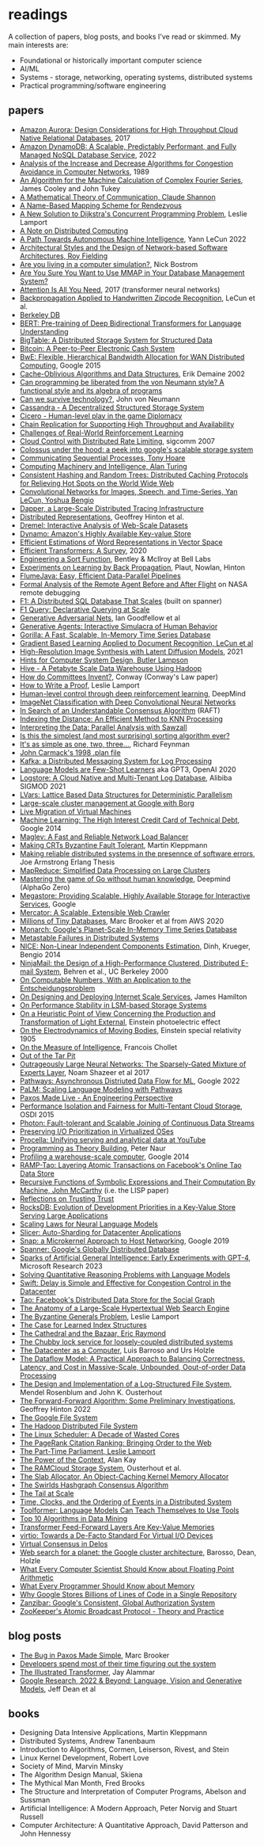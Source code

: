 
# readings

A collection of papers, blog posts, and books I've read or skimmed. My main interests are:

- Foundational or historically important computer science
- AI/ML
- Systems - storage, networking, operating systems, distributed systems
- Practical programming/software engineering

## papers

* [Amazon Aurora: Design Considerations for High Throughput Cloud Native Relational Databases](https://www.amazon.science/publications/amazon-aurora-design-considerations-for-high-throughput-cloud-native-relational-databases), 2017
* [Amazon DynamoDB: A Scalable, Predictably Performant, and Fully Managed NoSQL Database Service](https://www.usenix.org/conference/atc22/presentation/vig), 2022
* [Analysis of the Increase and Decrease Algorithms for Congestion Avoidance in Computer Networks](https://www.cse.wustl.edu/~jain/papers/ftp/cong_av.pdf), 1989
* [An Algorithm for the Machine Calculation of Complex Fourier Series](https://www.ams.org/journals/mcom/1965-19-090/S0025-5718-1965-0178586-1/S0025-5718-1965-0178586-1.pdf), James Cooley and John Tukey
* [A Mathematical Theory of Communication, Claude Shannon](http://people.math.harvard.edu/~ctm/home/text/others/shannon/entropy/entropy.pdf)
* [A Name-Based Mapping Scheme for Rendezvous](http://www.eecs.umich.edu/techreports/cse/96/CSE-TR-316-96.pdf)
* [A New Solution to Dijkstra's Concurrent Programming Problem](https://lamport.azurewebsites.net/pubs/bakery.pdf), Leslie Lamport
* [A Note on Distributed Computing](https://scholar.harvard.edu/waldo/publications/note-distributed-computing)
* [A Path Towards Autonomous Machine Intelligence](https://openreview.net/pdf?id=BZ5a1r-kVsfz), Yann LeCun 2022
* [Architectural Styles and the Design of Network-based Software Architectures, Roy Fielding](https://www.ics.uci.edu/~fielding/pubs/dissertation/top.htm)
* [Are you living in a computer simulation?](https://www.simulation-argument.com/simulation.html), Nick Bostrom
* [Are You Sure You Want to Use MMAP in Your Database Management System?](http://www.cidrdb.org/cidr2022/papers/p13-crotty.pdf)
* [Attention Is All You Need](https://arxiv.org/abs/1706.03762), 2017 (transformer neural networks)
* [Backpropagation Applied to Handwritten Zipcode Recognition](http://yann.lecun.com/exdb/publis/pdf/lecun-89e.pdf), LeCun et al.
* [Berkeley DB](https://www.usenix.org/legacy/event/usenix99/full_papers/olson/olson.pdf)
* [BERT: Pre-training of Deep Bidirectional Transformers for Language Understanding](https://arxiv.org/abs/1810.04805)
* [BigTable: A Distributed Storage System for Structured Data](https://static.googleusercontent.com/media/research.google.com/en//archive/bigtable-osdi06.pdf)
* [Bitcoin: A Peer-to-Peer Electronic Cash System](https://bitcoin.org/bitcoin.pdf)
* [BwE: Flexible, Hierarchical Bandwidth Allocation for WAN Distributed Computing](http://static.googleusercontent.com/media/research.google.com/en//pubs/archive/43838.pdf), Google 2015
* [Cache-Oblivious Algorithms and Data Structures](https://erikdemaine.org/papers/BRICS2002/paper.pdf), Erik Demaine 2002
* [Can programming be liberated from the von Neumann style? A functional style and its algebra of programs](https://dl.acm.org/doi/10.1145/359576.359579)
* [Can we survive technology?](https://drive.google.com/file/d/10_IKsz0GdgyLlO9-MAtpTPQ7vnfpN8Ng/view), John von Neumann
* [Cassandra - A Decentralized Structured Storage System](https://www.cs.cornell.edu/projects/ladis2009/papers/lakshman-ladis2009.pdf)
* [Cicero - Human-level play in the game Diplomacy](https://www.science.org/doi/10.1126/science.ade9097?fbclid=IwAR1FIPgvocXlzvV84pHjWujwrD8IPA5wndhxQQnEIs2qMi9Se28Qt3ChZMA)
* [Chain Replication for Supporting High Throughput and Availability](https://www.cs.cornell.edu/home/rvr/papers/OSDI04.pdf)
* [Challenges of Real-World Reinforcement Learning](https://arxiv.org/pdf/1904.12901.pdf)
* [Cloud Control with Distributed Rate Limiting](https://cseweb.ucsd.edu/~snoeren/papers/drl-sigcomm07.pdf), sigcomm 2007
* [Colossus under the hood: a peek into google's scalable storage system](https://cloud.google.com/blog/products/storage-data-transfer/a-peek-behind-colossus-googles-file-system)
* [Communicating Sequential Processes, Tony Hoare](https://www.cs.cmu.edu/~crary/819-f09/Hoare78.pdf)
* [Computing Machinery and Intelligence, Alan Turing](https://academic.oup.com/mind/article/LIX/236/433/986238)
* [Consistent Hashing and Random Trees: Distributed Caching Protocols for Relieving Hot Spots on the World Wide Web](https://www.cs.princeton.edu/courses/archive/fall09/cos518/papers/chash.pdf)
* [Convolutional Networks for Images, Speech, and Time-Series, Yan LeCun, Yoshua Bengio](http://yann.lecun.com/exdb/publis/pdf/lecun-bengio-95a.pdf)
* [Dapper, a Large-Scale Distributed Tracing Infrastructure](https://research.google/pubs/pub36356/)
* [Distributed Representations](http://stanford.edu/~jlmcc/papers/PDP/Chapter3.pdf), Geoffrey Hinton et al.
* [Dremel: Interactive Analysis of Web-Scale Datasets](https://static.googleusercontent.com/media/research.google.com/en//pubs/archive/36632.pdf)
* [Dynamo: Amazon's Highly Available Key-value Store](https://www.allthingsdistributed.com/files/amazon-dynamo-sosp2007.pdf)
* [Efficient Estimations of Word Representations in Vector Space](https://arxiv.org/abs/1301.3781)
* [Efficient Transformers: A Survey](https://arxiv.org/abs/2009.06732), 2020
* [Engineering a Sort Function](https://citeseerx.ist.psu.edu/viewdoc/download?doi=10.1.1.14.8162&rep=rep1&type=pdf), Bentley & McIlroy at Bell Labs
* [Experiments on Learning by Back Propagation](http://citeseerx.ist.psu.edu/viewdoc/download?doi=10.1.1.70.878&rep=rep1&type=pdf), Plaut, Nowlan, Hinton
* [FlumeJava: Easy, Efficient Data-Parallel Pipelines](https://static.googleusercontent.com/media/research.google.com/en//pubs/archive/35650.pdf)
* [Formal Analysis of the Remote Agent Before and After Flight](https://ti.arc.nasa.gov/m/pub-archive/176h/0176%20(Havelund).pdf) on NASA remote debugging 
* [F1: A Distributed SQL Database That Scales](https://static.googleusercontent.com/media/research.google.com/en//pubs/archive/41344.pdf) (built on spanner)
* [F1 Query: Declarative Querying at Scale](https://storage.googleapis.com/pub-tools-public-publication-data/pdf/fa380016eccb33ac5e92c84f7b5eec136e73d3f1.pdf)
* [Generative Adversarial Nets](https://arxiv.org/pdf/1406.2661.pdf), Ian Goodfellow et al
* [Generative Agents: Interactive Simulacra of Human Behavior](https://arxiv.org/abs/2304.03442)
* [Gorilla: A Fast, Scalable, In-Memory Time Series Database](https://www.vldb.org/pvldb/vol8/p1816-teller.pdf)
* [Gradient Based Learning Applied to Document Recognition, LeCun et al](http://vision.stanford.edu/cs598_spring07/papers/Lecun98.pdf)
* [High-Resolution Image Synthesis with Latent Diffusion Models](https://arxiv.org/abs/2112.10752), 2021
* [Hints for Computer System Design, Butler Lampson](https://www.microsoft.com/en-us/research/wp-content/uploads/2016/02/acrobat-17.pdf)
* [Hive - A Petabyte Scale Data Warehouse Using Hadoop](http://infolab.stanford.edu/~ragho/hive-icde2010.pdf)
* [How do Committees Invent?](https://www.melconway.com/Home/pdf/committees.pdf), Conway (Conway's Law paper)
* [How to Write a Proof](https://lamport.azurewebsites.net/pubs/lamport-how-to-write.pdf), Leslie Lamport
* [Human-level control through deep reinforcement learning](https://storage.googleapis.com/deepmind-media/dqn/DQNNaturePaper.pdf), DeepMind
* [ImageNet Classification with Deep Convolutional Neural Networks](https://proceedings.neurips.cc/paper/2012/file/c399862d3b9d6b76c8436e924a68c45b-Paper.pdf)
* [In Search of an Understandable Consensus Algorithm](https://raft.github.io/raft.pdf) (RAFT)
* [Indexing the Distance: An Efficient Method to KNN Processing](https://citeseerx.ist.psu.edu/viewdoc/download?doi=10.1.1.638.6188&rep=rep1&type=pdf)
* [Interpreting the Data: Parallel Analysis with Sawzall](https://static.googleusercontent.com/media/research.google.com/en//archive/sawzall-sciprog.pdf)
* [Is this the simplest (and most surprising) sorting algorithm ever?](https://arxiv.org/pdf/2110.01111.pdf)
* [It's as simple as one, two, three...](https://calteches.library.caltech.edu/607/2/Feynman.pdf), Richard Feynman
* [John Carmack's 1998 .plan file](https://fabiensanglard.net/fd_proxy/doom3/pdfs/johnc-plan_1998.pdf)
* [Kafka: a Distributed Messaging System for Log Processing](https://www.semanticscholar.org/paper/Kafka-%3A-a-Distributed-Messaging-System-for-Log-Kreps/ea97f112c165e4da1062c30812a41afca4dab628)
* [Language Models are Few-Shot Learners](https://arxiv.org/pdf/2005.14165.pdf) aka GPT3, OpenAI 2020 
* [Logstore: A Cloud Native and Multi-Tenant Log Database](https://www.cs.utah.edu/~lifeifei/papers/logstore-sigmod21.pdf), Alibiba SIGMOD 2021
* [LVars: Lattice Based Data Structures for Deterministic Parallelism](https://users.soe.ucsc.edu/~lkuper/papers/lvars-fhpc13.pdf)
* [Large-scale cluster management at Google with Borg](https://research.google/pubs/pub43438/)
* [Live Migration of Virtual Machines](https://www.usenix.org/legacy/events/nsdi05/tech/full_papers/clark/clark.pdf)
* [Machine Learning: The High Interest Credit Card of Technical Debt](https://research.google/pubs/pub43146/), Google 2014
* [Maglev: A Fast and Reliable Network Load Balancer](https://static.googleusercontent.com/media/research.google.com/en//pubs/archive/44824.pdf)
* [Making CRTs Byzantine Fault Tolerant](https://martin.kleppmann.com/papers/bft-crdt-papoc22.pdf), Martin Kleppmann
* [Making reliable distributed systems in the presennce of software errors](http://kth.diva-portal.org/smash/record.jsf?pid=diva2%3A9492&dswid=-8719), Joe Armstrong Erlang Thesis
* [MapReduce: Simplified Data Processing on Large Clusters](https://static.googleusercontent.com/media/research.google.com/en//archive/mapreduce-osdi04.pdf)
* [Mastering the game of Go without human knowledge](https://www.nature.com/articles/nature24270.epdf?author_access_token=VJXbVjaSHxFoctQQ4p2k4tRgN0jAjWel9jnR3ZoTv0PVW4gB86EEpGqTRDtpIz-2rmo8-KG06gqVobU5NSCFeHILHcVFUeMsbvwS-lxjqQGg98faovwjxeTUgZAUMnRQ), Deepmind (AlphaGo Zero)
* [Megastore: Providing Scalable, Highly Available Storage for Interactive Services](http://www.cidrdb.org/cidr2011/Papers/CIDR11_Paper32.pdf), Google
* [Mercator: A Scalable, Extensible Web Crawler](https://courses.cs.washington.edu/courses/cse454/15wi/papers/mercator.pdf)
* [Millions of Tiny Databases](https://www.usenix.org/system/files/nsdi20-paper-brooker.pdf), Marc Brooker et al from AWS 2020
* [Monarch: Google's Planet-Scale In-Memory Time Series Database](https://www.vldb.org/pvldb/vol13/p3181-adams.pdf)
* [Metastable Failures in Distributed Systems](https://sigops.org/s/conferences/hotos/2021/papers/hotos21-s11-bronson.pdf)
* [NICE: Non-Linear Independent Components Estimation](https://arxiv.org/abs/1410.8516), Dinh, Krueger, Bengio 2014
* [NinjaMail: the Design of a High-Performance Clustered, Distributed E-mail System](https://people.eecs.berkeley.edu/~kubitron/papers/ninja/pdf/ninjamail-workshop.pdf), Behren et al., UC Berkeley 2000
* [On Computable Numbers, With an Application to the Entscheidungsproblem](https://www.cs.virginia.edu/~robins/Turing_Paper_1936.pdf)
* [On Designing and Deploying Internet Scale Services](https://mvdirona.com/jrh/talksAndPapers/JamesRH_Lisa.pdf), James Hamilton
* [On Performance Stability in LSM-based Storage Systems](https://www.vldb.org/pvldb/vol13/p449-luo.pdf)
* [On a Heuristic Point of View Concerning the Production and Transformation of Light External](https://einsteinpapers.press.princeton.edu/vol2-trans/100), Einstein photoelectric effect
* [On the Electrodynamics of Moving Bodies](http://hermes.ffn.ub.es/luisnavarro/nuevo_maletin/Einstein_1905_relativity.pdf), Einstein special relativity 1905
* [On the Measure of Intelligence](https://arxiv.org/pdf/1911.01547.pdf?ref=https://githubhelp.com), Francois Chollet
* [Out of the Tar Pit](http://curtclifton.net/papers/MoseleyMarks06a.pdf)
* [Outrageously Large Neural Networks: The Sparsely-Gated Mixture of Experts Layer](https://arxiv.org/pdf/1701.06538.pdf%22%20%5Ct%20%22_blank), Noam Shazeer et al 2017
* [Pathways: Asynchronous Distriuted Data Flow for ML](https://proceedings.mlsys.org/paper/2022/file/98dce83da57b0395e163467c9dae521b-Paper.pdf), Google 2022
* [PaLM: Scaling Language Modeling with Pathways](https://arxiv.org/abs/2204.02311)
* [Paxos Made Live - An Engineering Perspective](https://www.cs.utexas.edu/users/lorenzo/corsi/cs380d/papers/paper2-1.pdf)
* [Performance Isolation and Fairness for Multi-Tentant Cloud Storage](https://www.usenix.org/system/files/conference/osdi12/osdi12-final-215.pdf), OSDI 2015
* [Photon: Fault-tolerant and Scalable Joining of Continuous Data Streams](https://research.google/pubs/pub41318/)
* [Preserving I/O Prioritization in Virtualized OSes](https://ranger.uta.edu/~jrao/papers/SOCC17.pdf)
* [Procella: Unifying serving and analytical data at YouTube](https://research.google/pubs/pub48388/)
* [Programming as Theory Building](https://pages.cs.wisc.edu/~remzi/Naur.pdf), Peter Naur
* [Profiling a warehouse-scale computer](https://research.google/pubs/pub44271/), Google 2014
* [RAMP-Tao: Layering Atomic Transactions on Facebook's Online Tao Data Store](http://www.vldb.org/pvldb/vol14/p3014-cheng.pdf)
* [Recursive Functions of Symbolic Expressions and Their Computation By Machine, John McCarthy](http://www-formal.stanford.edu/jmc/recursive.html) (i.e. the LISP paper)
* [Reflections on Trusting Trust](http://users.ece.cmu.edu/~ganger/712.fall02/papers/p761-thompson.pdf)
* [RocksDB: Evolution of Development Priorities in a Key-Value Store Serving Large Applications](https://dl.acm.org/doi/10.1145/3483840)
* [Scaling Laws for Neural Language Models](https://arxiv.org/pdf/2001.08361.pdf)
* [Slicer: Auto-Sharding for Datacenter Applications](https://www.usenix.org/system/files/conference/osdi16/osdi16-adya.pdf)
* [Snap: a Microkernel Approach to Host Networking](https://research.google/pubs/pub48630/), Google 2019
* [Spanner: Google's Globally Distributed Database](https://static.googleusercontent.com/media/research.google.com/en//archive/spanner-osdi2012.pdf)
* [Sparks of Artificial General Intelligence: Early Experiments with GPT-4](https://arxiv.org/abs/2303.12712), Microsoft Research 2023
* [Solving Quantitative Reasoning Problems with Language Models](https://storage.googleapis.com/minerva-paper/minerva_paper.pdf)
* [Swift: Delay is Simple and Effective for Congestion Control in the Datacenter](https://research.google/pubs/pub49448/)
* [Tao: Facebook's Distributed Data Store for the Social Graph](https://www.usenix.org/system/files/conference/atc13/atc13-bronson.pdf)
* [The Anatomy of a Large-Scale Hypertextual Web Search Engine](http://infolab.stanford.edu/~backrub/google.html)
* [The Byzantine Generals Problem](https://lamport.azurewebsites.net/pubs/byz.pdf), Leslie Lamport
* [The Case for Learned Index Structures](https://arxiv.org/pdf/1712.01208.pdf)
* [The Cathedral and the Bazaar, Eric Raymond](http://www.catb.org/~esr/writings/cathedral-bazaar/cathedral-bazaar/index.html)
* [The Chubby lock service for loosely-coupled distributed systems](https://static.googleusercontent.com/media/research.google.com/en//archive/chubby-osdi06.pdf)
* [The Datacenter as a Computer](https://sites.cs.ucsb.edu/~rich/class/cs293b-cloud/papers/google-warehouse.pdf), Luis Barroso and Urs Holzle
* [The Dataflow Model: A Practical Approach to Balancing Correctness, Latency, and Cost in Massive-Scale, Unbounded, Oout-of-order Data Processing](https://static.googleusercontent.com/media/research.google.com/en//pubs/archive/43864.pdf)
* [The Design and Implementation of a Log-Structured File System](https://people.eecs.berkeley.edu/~brewer/cs262/LFS.pdf), Mendel Rosenblum and John K. Ousterhout
* [The Forward-Forward Algorithm: Some Preliminary Investigations](https://www.cs.toronto.edu/~hinton/FFA13.pdf), Geoffrey Hinton 2022
* [The Google File System](https://static.googleusercontent.com/media/research.google.com/en//archive/gfs-sosp2003.pdf)
* [The Hadoop Distributed File System](https://storageconference.us/2010/Papers/MSST/Shvachko.pdf)
* [The Linux Scheduler: A Decade of Wasted Cores](https://people.ece.ubc.ca/sasha/papers/eurosys16-final29.pdf)
* [The PageRank Citation Ranking: Bringing Order to the Web](http://ilpubs.stanford.edu:8090/422/1/1999-66.pdf)
* [The Part-Time Parliament, Leslie Lamport](https://lamport.azurewebsites.net/pubs/lamport-paxos.pdf)
* [The Power of the Context](http://www.vpri.org/pdf/m2004001_power.pdf), Alan Kay
* [The RAMCloud Storage System](https://web.stanford.edu/~ouster/cgi-bin/papers/ramcloud-tocs.pdf), Ousterhout et al.
* [The Slab Allocator, An Object-Caching Kernel Memory Allocator](https://www.usenix.org/legacy/publications/library/proceedings/bos94/bonwick.html)
* [The Swirlds Hashgraph Consensus Algorithm](https://www.swirlds.com/downloads/SWIRLDS-TR-2016-01.pdf)
* [The Tail at Scale](https://research.google/pubs/pub40801/)
* [Time, Clocks, and the Ordering of Events in a Distributed System](https://lamport.azurewebsites.net/pubs/time-clocks.pdf)
* [Toolformer: Language Models Can Teach Themselves to Use Tools](https://arxiv.org/abs/2302.04761)
* [Top 10 Algorithms in Data Mining](https://www.researchgate.net/publication/29467751_Top_10_algorithms_in_data_mining)
* [Transformer Feed-Forward Layers Are Key-Value Memories](https://arxiv.org/abs/2012.14913#)
* [virtio: Towards a De-Facto Standard For Virtual I/O Devices](https://www.ozlabs.org/~rusty/virtio-spec/virtio-paper.pdf)
* [Virtual Consensus in Delos](https://www.usenix.org/system/files/osdi20-balakrishnan.pdf)
* [Web search for a planet: the Google cluster architecture](https://static.googleusercontent.com/media/research.google.com/en//archive/googlecluster-ieee.pdf), Barosso, Dean, Holzle
* [What Every Computer Scientist Should Know about Floating Point Arithmetic](https://ece.uwaterloo.ca/~dwharder/NumericalAnalysis/02Numerics/Double/paper.pdf)
* [What Every Programmer Should Know about Memory](https://people.freebsd.org/~lstewart/articles/cpumemory.pdf)
* [Why Google Stores Billions of Lines of Code in a Single Repository](https://research.google/pubs/pub45424/)
* [Zanzibar: Google's Consistent, Global Authorization System](https://research.google/pubs/pub48190/)
* [ZooKeeper's Atomic Broadcast Protocol - Theory and Practice](http://www.tcs.hut.fi/Studies/T-79.5001/reports/2012-deSouzaMedeiros.pdf)

## blog posts

* [The Bug in Paxos Made Simple](https://brooker.co.za/blog/2021/11/16/paxos.html), Marc Brooker
* [Developers spend most of their time figuring out the system](https://lepiter.io/feenk/developers-spend-most-of-their-time-figuri-9q25taswlbzjc5rsufndeu0py/)
* [The Illustrated Transformer](https://jalammar.github.io/illustrated-transformer/), Jay Alammar
* [Google Research, 2022 & Beyond: Language, Vision and Generative Models](https://ai.googleblog.com/2023/01/google-research-2022-beyond-language.html), Jeff Dean et al

## books

* Designing Data Intensive Applications, Martin Kleppmann
* Distributed Systems, Andrew Tanenbaum
* Introduction to Algorithms, Cormen, Leiserson, Rivest, and Stein
* Linux Kernel Development, Robert Love
* Society of Mind, Marvin Minsky
* The Algorithm Design Manual, Skiena
* The Mythical Man Month, Fred Brooks
* The Structure and Interpretation of Computer Programs, Abelson and Sussman
* Artificial Intelligence: A Modern Approach, Peter Norvig and Stuart Russell
* Computer Architecture: A Quantitative Approach, David Patterson and John Hennessy
